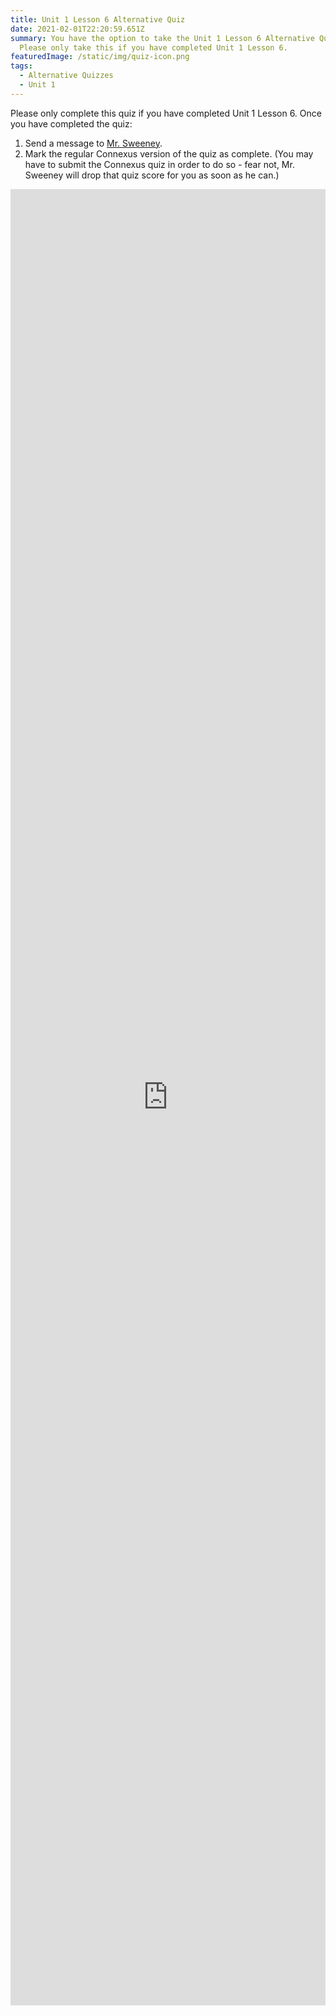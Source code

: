 ```yaml
---
title: Unit 1 Lesson 6 Alternative Quiz
date: 2021-02-01T22:20:59.651Z
summary: You have the option to take the Unit 1 Lesson 6 Alternative Quiz.
  Please only take this if you have completed Unit 1 Lesson 6.
featuredImage: /static/img/quiz-icon.png
tags:
  - Alternative Quizzes
  - Unit 1
---
```


Please only complete this quiz if you have completed Unit 1 Lesson 6. Once you have completed the quiz:

1. Send a message to [Mr. Sweeney](https://www.connexus.com/webmail?Hide-on-homeHeader=true/#/composemessage?idWebuser=2786770).
2. Mark the regular Connexus version of the quiz as complete. (You may have to submit the Connexus quiz in order to do so - fear not, Mr. Sweeney will drop that quiz score for you as soon as he can.)

<iframe src="https://docs.google.com/forms/d/e/1FAIpQLSfjsRaXnp53Ok1Ylxjf7FvrCyDsswKwXYiLBYhx0R3kgm6p6w/viewform?embedded=true" width="100%" height="2906" frameborder="0" marginheight="0" marginwidth="0">Loading…</iframe>
